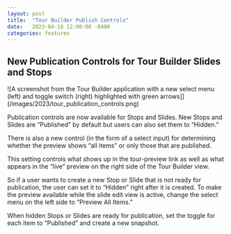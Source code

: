 ```yaml
---
layout: post
title:  "Tour Builder Publish Controls"
date:   2023-04-18 12:00:00 -0400
categories: features
---
```




## New Publication Controls for Tour Builder Slides and Stops  

![A screenshot from the Tour Builder application with a new select menu (left) and toggle switch (right) highlighted with green arrows]](/images/2023/tour_publication_controls.png)

Publication controls are now available for Stops and Slides. New Stops and Slides are “Published” by default but users can also set them to “Hidden.”

There is also a new control (in the form of a select input) for determining whether the preview shows “all items” or only those that are published.

This setting controls what shows up in the tour-preview link as well as what appears in the “live” preview on the right side of the Tour Builder view.

So if a user wants to create a new Stop or Slide that is not ready for publication, the user can set it to “Hidden” right after it is created. To make the preview available while the slide edit view is active, change the select menu on the left side to “Preview All Items.”

When hidden Stops or Slides are ready for publication, set the toggle for each item to “Published” and create a new snapshot.